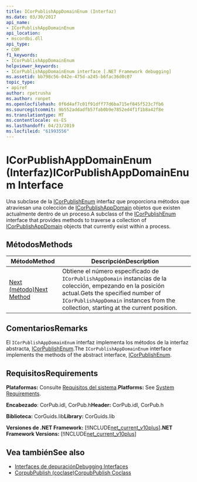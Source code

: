 ```yaml
---
title: ICorPublishAppDomainEnum (Interfaz)
ms.date: 03/30/2017
api_name:
- ICorPublishAppDomainEnum
api_location:
- mscordbi.dll
api_type:
- COM
f1_keywords:
- ICorPublishAppDomainEnum
helpviewer_keywords:
- ICorPublishAppDomainEnum interface [.NET Framework debugging]
ms.assetid: bb798c56-042e-475d-a245-b6fac36d0c07
topic_type:
- apiref
author: rpetrusha
ms.author: ronpet
ms.openlocfilehash: 0f6d4af7c01f91dff77d6ba715ef845f523c7fb6
ms.sourcegitcommit: 9b552addadfb57fab0b9e7852ed4f1f1b8a42f8e
ms.translationtype: MT
ms.contentlocale: es-ES
ms.lasthandoff: 04/23/2019
ms.locfileid: "61993556"
---
```

# <a name="icorpublishappdomainenum-interface"></a><span data-ttu-id="0b1ad-102">ICorPublishAppDomainEnum (Interfaz)</span><span class="sxs-lookup"><span data-stu-id="0b1ad-102">ICorPublishAppDomainEnum Interface</span></span>
<span data-ttu-id="0b1ad-103">Una subclase de la [ICorPublishEnum](../../../../docs/framework/unmanaged-api/debugging/icorpublishenum-interface.md) interfaz que proporciona métodos que atraviesan una colección de [ICorPublishAppDomain](../../../../docs/framework/unmanaged-api/debugging/icorpublishappdomain-interface.md) objetos que existen actualmente dentro de un proceso.</span><span class="sxs-lookup"><span data-stu-id="0b1ad-103">A subclass of the [ICorPublishEnum](../../../../docs/framework/unmanaged-api/debugging/icorpublishenum-interface.md) interface that provides methods to traverse a collection of [ICorPublishAppDomain](../../../../docs/framework/unmanaged-api/debugging/icorpublishappdomain-interface.md) objects that currently exist within a process.</span></span>  
  
## <a name="methods"></a><span data-ttu-id="0b1ad-104">Métodos</span><span class="sxs-lookup"><span data-stu-id="0b1ad-104">Methods</span></span>  
  
|<span data-ttu-id="0b1ad-105">Método</span><span class="sxs-lookup"><span data-stu-id="0b1ad-105">Method</span></span>|<span data-ttu-id="0b1ad-106">Descripción</span><span class="sxs-lookup"><span data-stu-id="0b1ad-106">Description</span></span>|  
|------------|-----------------|  
|[<span data-ttu-id="0b1ad-107">Next (método)</span><span class="sxs-lookup"><span data-stu-id="0b1ad-107">Next Method</span></span>](../../../../docs/framework/unmanaged-api/debugging/icorpublishappdomainenum-next-method.md)|<span data-ttu-id="0b1ad-108">Obtiene el número especificado de `ICorPublishAppDomain` instancias de la colección, empezando en la posición actual.</span><span class="sxs-lookup"><span data-stu-id="0b1ad-108">Gets the specified number of `ICorPublishAppDomain` instances from the collection, starting at the current position.</span></span>|  
  
## <a name="remarks"></a><span data-ttu-id="0b1ad-109">Comentarios</span><span class="sxs-lookup"><span data-stu-id="0b1ad-109">Remarks</span></span>  
 <span data-ttu-id="0b1ad-110">El `ICorPublishAppDomainEnum` interfaz implementa los métodos de la interfaz abstracta, [ICorPublishEnum](../../../../docs/framework/unmanaged-api/debugging/icorpublishenum-interface.md).</span><span class="sxs-lookup"><span data-stu-id="0b1ad-110">The `ICorPublishAppDomainEnum` interface implements the methods of the abstract interface, [ICorPublishEnum](../../../../docs/framework/unmanaged-api/debugging/icorpublishenum-interface.md).</span></span>  
  
## <a name="requirements"></a><span data-ttu-id="0b1ad-111">Requisitos</span><span class="sxs-lookup"><span data-stu-id="0b1ad-111">Requirements</span></span>  
 <span data-ttu-id="0b1ad-112">**Plataformas:** Consulte [Requisitos del sistema](../../../../docs/framework/get-started/system-requirements.md).</span><span class="sxs-lookup"><span data-stu-id="0b1ad-112">**Platforms:** See [System Requirements](../../../../docs/framework/get-started/system-requirements.md).</span></span>  
  
 <span data-ttu-id="0b1ad-113">**Encabezado**: CorPub.idl, CorPub.h</span><span class="sxs-lookup"><span data-stu-id="0b1ad-113">**Header:** CorPub.idl, CorPub.h</span></span>  
  
 <span data-ttu-id="0b1ad-114">**Biblioteca:** CorGuids.lib</span><span class="sxs-lookup"><span data-stu-id="0b1ad-114">**Library:** CorGuids.lib</span></span>  
  
 <span data-ttu-id="0b1ad-115">**Versiones de .NET Framework:** [!INCLUDE[net_current_v10plus](../../../../includes/net-current-v10plus-md.md)]</span><span class="sxs-lookup"><span data-stu-id="0b1ad-115">**.NET Framework Versions:** [!INCLUDE[net_current_v10plus](../../../../includes/net-current-v10plus-md.md)]</span></span>  
  
## <a name="see-also"></a><span data-ttu-id="0b1ad-116">Vea también</span><span class="sxs-lookup"><span data-stu-id="0b1ad-116">See also</span></span>

- [<span data-ttu-id="0b1ad-117">Interfaces de depuración</span><span class="sxs-lookup"><span data-stu-id="0b1ad-117">Debugging Interfaces</span></span>](../../../../docs/framework/unmanaged-api/debugging/debugging-interfaces.md)
- [<span data-ttu-id="0b1ad-118">CorpubPublish (coclase)</span><span class="sxs-lookup"><span data-stu-id="0b1ad-118">CorpubPublish Coclass</span></span>](../../../../docs/framework/unmanaged-api/debugging/corpubpublish-coclass.md)
